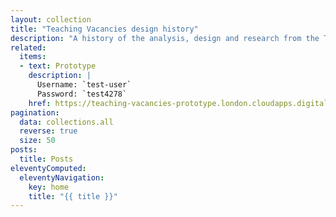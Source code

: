 ```yaml
---
layout: collection
title: "Teaching Vacancies design history"
description: "A history of the analysis, design and research from the Teaching vervices service."
related:
  items:
  - text: Prototype
    description: |
      Username: `test-user`
      Password: `test4278`
    href: https://teaching-vacancies-prototype.london.cloudapps.digital/
pagination:
  data: collections.all
  reverse: true
  size: 50
posts:
  title: Posts
eleventyComputed:
  eleventyNavigation:
    key: home
    title: "{{ title }}"
---
```

